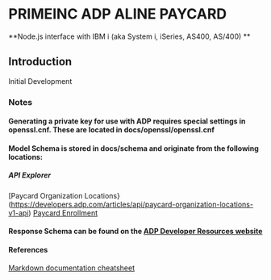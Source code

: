 # PRIMEINC ADP ALINE PAYCARD

**Node.js interface with IBM i (aka System i, iSeries, AS400, AS/400) **

## Introduction

Initial Development


### Notes

#### Generating a private key for use with ADP requires special settings in openssl.cnf.   These are located in docs/openssl/openssl.cnf

#### Model Schema is stored in docs/schema and originate from the following locations:
##### API Explorer
   [Paycard Organization Locations}(https://developers.adp.com/articles/api/paycard-organization-locations-v1-api)
   [Paycard Enrollment](https://developers.adp.com/articles/api/paycard-enrollment-v2-api)
#### Response Schema can be found on the [ADP Developer Resources website](https://developers.adp.com/articles/api/paycard-enrollment-v2-api)
 
#### References   
   [Markdown documentation cheatsheet](https://github.com/adam-p/markdown-here/wiki/Markdown-Cheatsheet#links)
